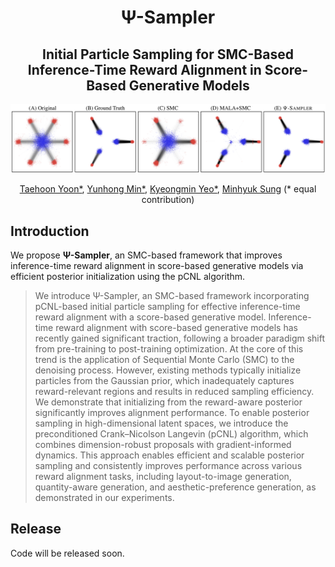 <h1 align="center">Ψ-Sampler</h1>
<div align="center">
  
## Initial Particle Sampling for SMC-Based Inference-Time Reward Alignment in Score-Based Generative Models

</div>

![teaser](assets/teaser.png)

<!-- Authors -->
<p align="center">
  <a href="https://github.com/taehoon-yoon">Taehoon Yoon*</a>,
  <a href="https://cactus-save-5ac.notion.site/4020147bcaef4257888b08b0a4ef238d">Yunhong Min*</a>,
  <a href="https://32v.github.io/">Kyeongmin Yeo*</a>,
  <a href="https://mhsung.github.io">Minhyuk Sung</a>
  (* equal contribution)
</p>

## Introduction
We propose **Ψ-Sampler**, an SMC-based framework that improves inference-time reward alignment in score-based generative models via efficient posterior initialization using the pCNL algorithm.

[//]: # (### Abstract)
> We introduce Ψ-Sampler, an SMC-based framework incorporating pCNL-based initial particle sampling for effective inference-time reward alignment with a score-based generative model. Inference-time reward alignment with score-based generative models has recently gained significant traction, following a broader paradigm shift from pre-training to post-training optimization. At the core of this trend is the application of Sequential Monte Carlo (SMC) to the denoising process. However, existing methods typically initialize particles from the Gaussian prior, which inadequately captures reward-relevant regions and results in reduced sampling efficiency. We demonstrate that initializing from the reward-aware posterior significantly improves alignment performance. To enable posterior sampling in high-dimensional latent spaces, we introduce the preconditioned Crank–Nicolson Langevin (pCNL) algorithm, which combines dimension-robust proposals with gradient-informed dynamics. This approach enables efficient and scalable posterior sampling and consistently improves performance across various reward alignment tasks, including layout-to-image generation, quantity-aware generation, and aesthetic-preference generation, as demonstrated in our experiments.

## Release
Code will be released soon.

